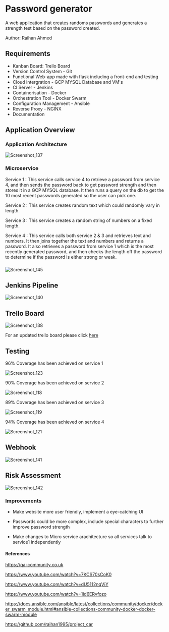 # Password generator

A web application that creates randoms passwords and generates a strength test based on the password created.

Author: Raihan Ahmed

## Requirements

- Kanban Board: Trello Board
- Version Control System - Git
- Functional Web-app made with flask including a front-end and testing
- Cloud intergration - GCP MYSQL Database and VM's
- CI Server - Jenkins
- Containerisation - Docker
- Orchestration Tool - Docker Swarm
- Configuration Management - Ansible
- Reverse Proxy - NGINX
- Documentation

## Application Overview

### Application Architecture

![Screenshot_137](https://user-images.githubusercontent.com/35694370/114310163-c64a2880-9ae1-11eb-9efa-ee9eada307ea.png)

### Microservice

Service 1 : This service calls service 4 to retrieve a password from service 4, and then sends the password back to get password strength and then stores it in a GCP MYSQL database. It then runs a query on the db to get the 10 most recent passwords generated so the user can pick one.

Service 2 : This service creates random text which could randomly vary in length.

Service 3 : This service creates a random string of numbers on a fixed length.

Service 4 : This service calls both service 2 & 3 and retrieves text and numbers. It then joins together the text and numbers and returns a password. It also retrieves a password from service 1 which is the most recently generated password, and then checks the length off the password to determine if the password is either strong or weak.

###

![Screenshot_145](https://user-images.githubusercontent.com/35694370/114385211-a1a88c00-9b87-11eb-9dad-0849dfee0e85.png)

## Jenkins Pipeline

![Screenshot_140](https://user-images.githubusercontent.com/35694370/114309787-59825e80-9ae0-11eb-9ea5-ab4aea653cf2.png)

## Trello Board

![Screenshot_138](https://user-images.githubusercontent.com/35694370/114309883-ae25d980-9ae0-11eb-9bbf-61b18bfecb5e.png)

For an updated trello board please click [here](https://trello.com/b/kGSYZVr3/microservice)

## Testing

96% Coverage has been achieved on service 1

![Screenshot_123](https://user-images.githubusercontent.com/35694370/114309963-fba24680-9ae0-11eb-9275-4d7141952709.png)

90% Coverage has been achieved on service 2

![Screenshot_118](https://user-images.githubusercontent.com/35694370/114309977-03fa8180-9ae1-11eb-8640-e247732624e9.png)

89% Coverage has been achieved on service 3

![Screenshot_119](https://user-images.githubusercontent.com/35694370/114309993-0b218f80-9ae1-11eb-8e1d-d435d77637db.png)

94% Coverage has been achieved on service 4

![Screenshot_121](https://user-images.githubusercontent.com/35694370/114310007-14126100-9ae1-11eb-9175-124872c56d1d.png)

## Webhook

![Screenshot_141](https://user-images.githubusercontent.com/35694370/114309734-1e802b00-9ae0-11eb-9952-b574299f3093.png)

## Risk Assessment

![Screenshot_142](https://user-images.githubusercontent.com/35694370/114309851-93536500-9ae0-11eb-8b5d-67fea95bc172.png)

### Improvements

- Make website more user friendly, implement a eye-catching UI

- Passwords could be more complex, include special characters to further improve password strength

- Make changes to Micro service arachitecture so all services talk to service1 independently

#### References

https://qa-community.co.uk

https://www.youtube.com/watch?v=7KCS70sCoK0

https://www.youtube.com/watch?v=dU5112nqViY

https://www.youtube.com/watch?v=1id6ERvfozo

https://docs.ansible.com/ansible/latest/collections/community/docker/docker_swarm_module.html#ansible-collections-community-docker-docker-swarm-module

https://github.com/raihan1995/project_car
